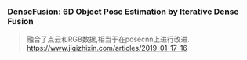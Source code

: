 ### DenseFusion: 6D Object Pose Estimation by Iterative Dense Fusion
> 融合了点云和RGB数据,相当于在posecnn上进行改进. https://www.jiqizhixin.com/articles/2019-01-17-16
